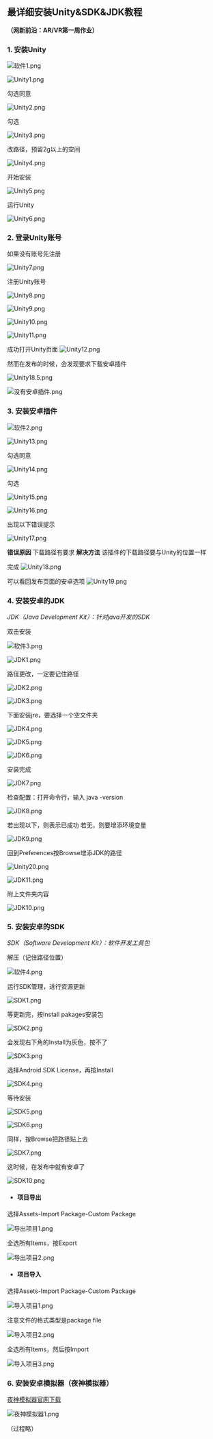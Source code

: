 ## 最详细安装Unity&SDK&JDK教程

**（网新前沿：AR/VR第一周作业）**

### 1. 安装Unity

![软件1.png](https://upload-images.jianshu.io/upload_images/9400767-41c02e13a00d9e43.png?imageMogr2/auto-orient/strip%7CimageView2/2/w/1240)

![Unity1.png](https://upload-images.jianshu.io/upload_images/9400767-1f9b13751f1a325a.png?imageMogr2/auto-orient/strip%7CimageView2/2/w/1240)

勾选同意

![Unity2.png](https://upload-images.jianshu.io/upload_images/9400767-010a43d769ed2afa.png?imageMogr2/auto-orient/strip%7CimageView2/2/w/1240)

勾选

![Unity3.png](https://upload-images.jianshu.io/upload_images/9400767-63f1bf9b3ef9956b.png?imageMogr2/auto-orient/strip%7CimageView2/2/w/1240)

改路径，预留2g以上的空间

![Unity4.png](https://upload-images.jianshu.io/upload_images/9400767-05ba8161cec3abb9.png?imageMogr2/auto-orient/strip%7CimageView2/2/w/1240)

开始安装

![Unity5.png](https://upload-images.jianshu.io/upload_images/9400767-85a6e4731bd2c031.png?imageMogr2/auto-orient/strip%7CimageView2/2/w/1240)

运行Unity

![Unity6.png](https://upload-images.jianshu.io/upload_images/9400767-12631e3f1be2eeda.png?imageMogr2/auto-orient/strip%7CimageView2/2/w/1240)

### 2. 登录Unity账号

如果没有账号先注册

![Unity7.png](https://upload-images.jianshu.io/upload_images/9400767-b82d97875d78de34.png?imageMogr2/auto-orient/strip%7CimageView2/2/w/1240)

注册Unity账号

![Unity8.png](https://upload-images.jianshu.io/upload_images/9400767-4cf2e5eb23b69aa9.png?imageMogr2/auto-orient/strip%7CimageView2/2/w/1240)

![Unity9.png](https://upload-images.jianshu.io/upload_images/9400767-402af24bbdf98064.png?imageMogr2/auto-orient/strip%7CimageView2/2/w/1240)

![Unity10.png](https://upload-images.jianshu.io/upload_images/9400767-d77a054fce08651b.png?imageMogr2/auto-orient/strip%7CimageView2/2/w/1240)

![Unity11.png](https://upload-images.jianshu.io/upload_images/9400767-872f6ce12f309fce.png?imageMogr2/auto-orient/strip%7CimageView2/2/w/1240)

成功打开Unity页面
![Unity12.png](https://upload-images.jianshu.io/upload_images/9400767-71f070af2ef906e6.png?imageMogr2/auto-orient/strip%7CimageView2/2/w/1240)

然而在发布的时候，会发现要求下载安卓插件

![Unity18.5.png](https://upload-images.jianshu.io/upload_images/9400767-76126b2b7280c007.png?imageMogr2/auto-orient/strip%7CimageView2/2/w/1240)


![没有安卓插件.png](https://upload-images.jianshu.io/upload_images/9400767-8f7f9a03687d765f.png?imageMogr2/auto-orient/strip%7CimageView2/2/w/1240)

### 3. 安装安卓插件

![软件2.png](https://upload-images.jianshu.io/upload_images/9400767-08975bb8173baa1c.png?imageMogr2/auto-orient/strip%7CimageView2/2/w/1240)

![Unity13.png](https://upload-images.jianshu.io/upload_images/9400767-e11193be424460c4.png?imageMogr2/auto-orient/strip%7CimageView2/2/w/1240)

勾选同意

![Unity14.png](https://upload-images.jianshu.io/upload_images/9400767-d9a8973a078599d8.png?imageMogr2/auto-orient/strip%7CimageView2/2/w/1240)

勾选

![Unity15.png](https://upload-images.jianshu.io/upload_images/9400767-07bdea5e006e35b1.png?imageMogr2/auto-orient/strip%7CimageView2/2/w/1240)

![Unity16.png](https://upload-images.jianshu.io/upload_images/9400767-9e4d7432614c67cb.png?imageMogr2/auto-orient/strip%7CimageView2/2/w/1240)

出现以下错误提示

![Unity17.png](https://upload-images.jianshu.io/upload_images/9400767-2b4dcc01e5ae7b72.png?imageMogr2/auto-orient/strip%7CimageView2/2/w/1240)

**错误原因**
下载路径有要求
**解决方法**
该插件的下载路径要与Unity的位置一样

完成
![Unity18.png](https://upload-images.jianshu.io/upload_images/9400767-32aa8338707043de.png?imageMogr2/auto-orient/strip%7CimageView2/2/w/1240)

可以看回发布页面的安卓选项
![Unity19.png](https://upload-images.jianshu.io/upload_images/9400767-4ff3f558b7715061.png?imageMogr2/auto-orient/strip%7CimageView2/2/w/1240)

### 4. 安装安卓的JDK

*JDK（Java Development Kit）：针对java开发的SDK*

双击安装

![软件3.png](https://upload-images.jianshu.io/upload_images/9400767-c86102407a926da8.png?imageMogr2/auto-orient/strip%7CimageView2/2/w/1240)

![JDK1.png](https://upload-images.jianshu.io/upload_images/9400767-ab666da96a64aa9f.png?imageMogr2/auto-orient/strip%7CimageView2/2/w/1240)

路径更改，一定要记住路径

![JDK2.png](https://upload-images.jianshu.io/upload_images/9400767-071841ef312f56fc.png?imageMogr2/auto-orient/strip%7CimageView2/2/w/1240)

![JDK3.png](https://upload-images.jianshu.io/upload_images/9400767-05063b969f600b9c.png?imageMogr2/auto-orient/strip%7CimageView2/2/w/1240)

下面安装jre，要选择一个空文件夹

![JDK4.png](https://upload-images.jianshu.io/upload_images/9400767-a3437e59fce13b02.png?imageMogr2/auto-orient/strip%7CimageView2/2/w/1240)

![JDK5.png](https://upload-images.jianshu.io/upload_images/9400767-e03294a364e39640.png?imageMogr2/auto-orient/strip%7CimageView2/2/w/1240)

![JDK6.png](https://upload-images.jianshu.io/upload_images/9400767-ea94ca1adb087770.png?imageMogr2/auto-orient/strip%7CimageView2/2/w/1240)

安装完成

![JDK7.png](https://upload-images.jianshu.io/upload_images/9400767-bc1e9fdbfc7ee7f8.png?imageMogr2/auto-orient/strip%7CimageView2/2/w/1240)

检查配置：打开命令行，输入 java -version

![JDK8.png](https://upload-images.jianshu.io/upload_images/9400767-08dc6e190ea02a17.png?imageMogr2/auto-orient/strip%7CimageView2/2/w/1240)

若出现以下，则表示已成功
若无，则要增添环境变量

![JDK9.png](https://upload-images.jianshu.io/upload_images/9400767-97718cb63b2dcb3f.png?imageMogr2/auto-orient/strip%7CimageView2/2/w/1240)

回到Preferences按Browse增添JDK的路径

![Unity20.png](https://upload-images.jianshu.io/upload_images/9400767-1527cd8f78f4ea82.png?imageMogr2/auto-orient/strip%7CimageView2/2/w/1240)


![JDK11.png](https://upload-images.jianshu.io/upload_images/9400767-2fc0d3f9df01444f.png?imageMogr2/auto-orient/strip%7CimageView2/2/w/1240)

附上文件夹内容

![JDK10.png](https://upload-images.jianshu.io/upload_images/9400767-a6561f54d9351bd9.png?imageMogr2/auto-orient/strip%7CimageView2/2/w/1240)

### 5. 安装安卓的SDK
*SDK（Software Development Kit）：软件开发工具包*

解压（记住路径位置）

![软件4.png](https://upload-images.jianshu.io/upload_images/9400767-66e8820cc359f87d.png?imageMogr2/auto-orient/strip%7CimageView2/2/w/1240)

运行SDK管理，进行资源更新

![SDK1.png](https://upload-images.jianshu.io/upload_images/9400767-10d1ea98feab4682.png?imageMogr2/auto-orient/strip%7CimageView2/2/w/1240)

等更新完，按Install pakages安装包

![SDK2.png](https://upload-images.jianshu.io/upload_images/9400767-06e885e865e192c7.png?imageMogr2/auto-orient/strip%7CimageView2/2/w/1240)

会发现右下角的Install为灰色，按不了

![SDK3.png](https://upload-images.jianshu.io/upload_images/9400767-dfac5e15ea494b2f.png?imageMogr2/auto-orient/strip%7CimageView2/2/w/1240)

选择Android SDK License，再按Install

![SDK4.png](https://upload-images.jianshu.io/upload_images/9400767-2a690e1d5ba33b6a.png?imageMogr2/auto-orient/strip%7CimageView2/2/w/1240)

等待安装

![SDK5.png](https://upload-images.jianshu.io/upload_images/9400767-ca09c160b534074d.png?imageMogr2/auto-orient/strip%7CimageView2/2/w/1240)

![SDK6.png](https://upload-images.jianshu.io/upload_images/9400767-9e9f70a30159ee15.png?imageMogr2/auto-orient/strip%7CimageView2/2/w/1240)

同样，按Browse把路径贴上去

![SDK7.png](https://upload-images.jianshu.io/upload_images/9400767-d3acc30903f87614.png?imageMogr2/auto-orient/strip%7CimageView2/2/w/1240)

这时候，在发布中就有安卓了

![SDK10.png](https://upload-images.jianshu.io/upload_images/9400767-03b6e360b3d08e4f.png?imageMogr2/auto-orient/strip%7CimageView2/2/w/1240)

- #### 项目导出

选择Assets-Import Package-Custom Package

![导出项目1.png](https://upload-images.jianshu.io/upload_images/9400767-a776bcd6e74b1f25.png?imageMogr2/auto-orient/strip%7CimageView2/2/w/1240)

全选所有Items，按Export

![导出项目2.png](https://upload-images.jianshu.io/upload_images/9400767-9501a2fc3f9f061d.png?imageMogr2/auto-orient/strip%7CimageView2/2/w/1240)

- #### 项目导入

选择Assets-Import Package-Custom Package

![导入项目1.png](https://upload-images.jianshu.io/upload_images/9400767-ee020d27a41cd4c4.png?imageMogr2/auto-orient/strip%7CimageView2/2/w/1240)

注意文件的格式类型是package file

![导入项目2.png](https://upload-images.jianshu.io/upload_images/9400767-66573561333f0359.png?imageMogr2/auto-orient/strip%7CimageView2/2/w/1240)

全选所有Items，然后按Import

![导入项目3.png](https://upload-images.jianshu.io/upload_images/9400767-babf2a1cb8da8560.png?imageMogr2/auto-orient/strip%7CimageView2/2/w/1240)

### 6. 安装安卓模拟器（夜神模拟器）
[夜神模拟器官网下载](https://www.yeshen.com/)

![夜神模拟器1.png](https://upload-images.jianshu.io/upload_images/9400767-f182203e8b612680.png?imageMogr2/auto-orient/strip%7CimageView2/2/w/1240)

（过程略）
